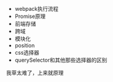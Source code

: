 + webpack执行流程
+ Promise原理
+ 前端存储
+ 跨域
+ 模块化
+ position
+ css选择器
+ querySelector和其他那些选择器的区别

我草太难了，上来就原理